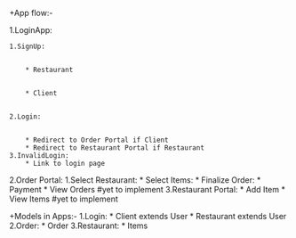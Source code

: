 +App flow:-


1.LoginApp:


    1.SignUp:
    
    
        * Restaurant
        
        
        * Client
        
        
    2.Login:
    
    
        * Redirect to Order Portal if Client
        * Redirect to Restaurant Portal if Restaurant
    3.InvalidLogin:
        * Link to login page
2.Order Portal:
    1.Select Restaurant:
        * Select Items:
            * Finalize Order:
                * Payment
    * View Orders   #yet to implement
3.Restaurant Portal:
    * Add Item
    * View Items    #yet to implement

+Models in Apps:-
 1.Login:
    * Client extends User
    * Restaurant extends User
 2.Order:
    * Order
 3.Restaurant:
    * Items

